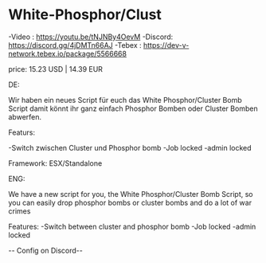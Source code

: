 # White-Phosphor/Clust

-Video  : https://youtu.be/tNJNBy4OevM
-Discord: https://discord.gg/4jDMTn66AJ
-Tebex  : https://dev-v-network.tebex.io/package/5566668

price: 15.23 USD | 14.39 EUR


DE:

Wir haben ein neues Script für euch das White Phosphor/Cluster Bomb Script damit könnt ihr ganz einfach Phosphor Bomben oder Cluster Bomben abwerfen.


Featurs:

-Switch zwischen Cluster und Phosphor bomb 
-Job locked
-admin locked

Framework: ESX/Standalone



ENG:

We have a new script for you, the White Phosphor/Cluster Bomb Script, so you can easily drop phosphor bombs or cluster bombs and do a lot of war crimes


Features:
-Switch between cluster and phosphor bomb
-Job locked
-admin locked


-- Config on Discord--
